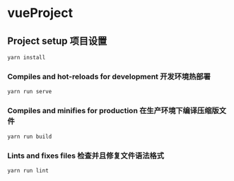 # vueProject

## Project setup 项目设置
```
yarn install
```

### Compiles and hot-reloads for development    开发环境热部署
```
yarn run serve
```

### Compiles and minifies for production 在生产环境下编译压缩版文件
```
yarn run build
```

### Lints and fixes files 检查并且修复文件语法格式
```
yarn run lint
```
